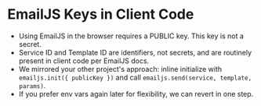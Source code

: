 # EmailJS Keys in Client Code

- Using EmailJS in the browser requires a PUBLIC key. This key is not a secret.
- Service ID and Template ID are identifiers, not secrets, and are routinely present in client code per EmailJS docs.
- We mirrored your other project's approach: inline initialize with `emailjs.init({ publicKey })` and call `emailjs.send(service, template, params)`.
- If you prefer env vars again later for flexibility, we can revert in one step.
